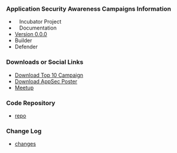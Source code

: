 ### Application Security Awareness Campaigns Information
* <i class="fas fa-egg" style="font-size: 1.2em; color:#3468AC;"></i><span style="font-size:1.0em;padding-left:12px;">Incubator Project</span>
* <i class="fas fa-book" style="font-size: 1.2em; color:#233e81;"></i><span style="font-size:1.0em;padding-left:12px;">Documentation</span>
* [Version 0.0.0](#)
* <i class="fas fa-toolbox" style="color:#233e81;"></i> Builder
* <i class="fas fa-shield-alt" style="color:#233e81;"></i> Defender

### Downloads or Social Links
* [Download Top 10 Campaign][1]
* [Download AppSec Poster][2]
* [Meetup](#)

### Code Repository
* [repo][3]

### Change Log
* [changes](#)

[1]:./assets/top_ten_campaign.zip
[2]:./assets/appsec.zip
[3]:https://github.com/OWASP/www-project-application-security-awareness-campaigns